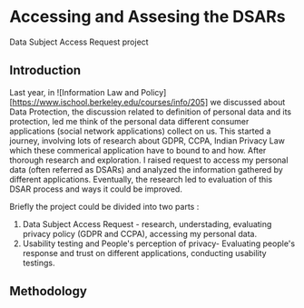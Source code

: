 # Accessing and Assesing the DSARs
Data Subject Access Request project 

## Introduction 
Last year, in ![Information Law and Policy] [https://www.ischool.berkeley.edu/courses/info/205] we discussed about Data Protection, the discussion related to definition of personal data and its protection, led me think of the personal data different consumer applications (social network applications) collect on us. This started a journey, involving lots of research about GDPR, CCPA, Indian Privacy Law which these commerical application have to bound to and how.
After thorough research and exploration. I raised request to access my personal data (often referred as DSARs) and analyzed the information gathered by different applications. Eventually, the research led to evaluation of this DSAR process and ways it could be improved.

Briefly the project could be divided into two parts : 
1. Data Subject Access Request - research, understading, evaluating privacy policy (GDPR and CCPA), accessing my personal data.
2. Usability testing and People's perception of privacy- Evaluating people's response and trust on different applications, conducting usability testings.

## Methodology 



 
